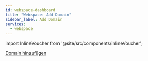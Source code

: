 ```yaml
---
id: webspace-dashboard
title: "Webspace: Add Domain"
sidebar_label: Add Domain
services:
  - webspace
---
```


import InlineVoucher from '@site/src/components/InlineVoucher';

[Domain hinzufügen](webspace-adddomain.md)